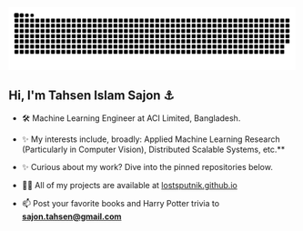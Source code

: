 <picture>
  <source media="(prefers-color-scheme: dark)" srcset="https://raw.githubusercontent.com/lostsputnik/lostsputnik/output/github-contribution-grid-snake-dark.svg" />
  <source media="(prefers-color-scheme: light)" srcset="https://raw.githubusercontent.com/lostsputnik/lostsputnik/output/github-contribution-grid-snake.svg" />
  <img alt="github contribution grid snake animation" src="https://raw.githubusercontent.com/lostsputnik/lostsputnik/output/github-contribution-grid-snake.svg" />
</picture>


## Hi, I'm Tahsen Islam Sajon ⚓

- 🛠️ Machine Learning Engineer at ACI Limited, Bangladesh.

- ✨ My interests include, broadly: Applied Machine Learning Research (Particularly in Computer Vision), Distributed Scalable Systems, etc.**

- ✨ Curious about my work? Dive into the pinned repositories below.

- 👨‍💻 All of my projects are available at [lostsputnik.github.io](https://lostsputnik.github.io/)

- 📫 Post your favorite books and Harry Potter trivia to **sajon.tahsen@gmail.com**